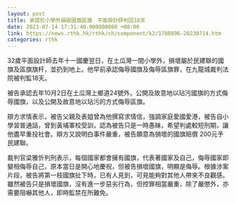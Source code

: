 ```yaml
---
layout: post
title: 承認於小學外損毀國旗區旗　平面設計師判囚18天
date: 2023-07-14 17:31:40.000000000 +08:00
link: https://news.rthk.hk/rthk/ch/component/k2/1708896-20230714.htm
categories: rthk
---
```


32歲平面設計師去年十一國慶翌日，在土瓜灣一間小學外，損壞屬於民建聯的國旗及區旗旗杆，並扔到地上。他早前承認侮辱國旗及侮辱區旗罪，在九龍城裁判法院被判監18天。

被告承認去年10月2日在土瓜灣上鄉道24號外，公開及故意地以玷污國旗的方式侮辱國旗，以及公開及故意地以玷污的方式侮辱區旗。

辯方求情表示，被告父親及表姐曾為他撰寫求情信，強調家庭愛國愛港，被告自小學習普通話，曾到黃埔軍校受訓，認為被告只是一時愚昧，希望判處較短刑期，讓他盡早重投社會。辯方又說明白事件嚴重，被告願意為損壞的國旗賠償 200元予民建聯。

裁判官梁雅忻判刑表示，每個國家都會擁有國旗，代表著國家及自己，侮辱國家即變相侮辱自己，原本當日是開心地慶祝，但被告損壞國旗，明顯是侮辱。根據涉案片段，被告將第一枝國旗扯下時，已有人見到，可見能夠對其他人帶來不良觀感。雖然被告只是損壞國旗，沒有進一步惡劣行為，但控罪相當嚴重，除了嚴懲外，亦需要阻嚇其他人，即時監禁在所難免。
